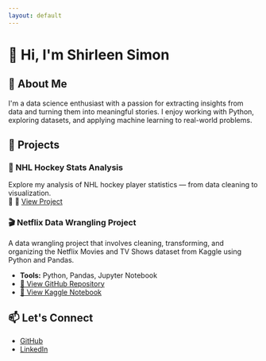 ```yaml
---
layout: default
---
```


# 👋 Hi, I'm Shirleen Simon

## 🧠 About Me
I'm a data science enthusiast with a passion for extracting insights from data and turning them into meaningful stories. I enjoy working with Python, exploring datasets, and applying machine learning to real-world problems.

## 📂 Projects

### 🏒 NHL Hockey Stats Analysis
Explore my analysis of NHL hockey player statistics — from data cleaning to visualization.  
🔗 🔗 [View Project](./hockey_project/)

<!-- 🎬 Netflix Data Wrangling Project -->
<div class="project-card">
  <h3>🎬 Netflix Data Wrangling Project</h3>
  <p>
    A data wrangling project that involves cleaning, transforming, and organizing the Netflix Movies and TV Shows dataset from Kaggle using Python and Pandas.
  </p>
  <ul>
    <li><strong>Tools:</strong> Python, Pandas, Jupyter Notebook</li>
    <li><a href="https://github.com/shirleensimon/Data-wrangling-netflix-ssimon" target="_blank">📁 View GitHub Repository</a></li>
    <li><a href="https://www.kaggle.com/code/shirleensimon/netflix-shirleen" target="_blank">🔗 View Kaggle Notebook</a></li>
  </ul>
</div>





## 📫 Let's Connect
- [GitHub](https://github.com/shirleensimon)
- [LinkedIn](https://www.linkedin.com/in/shirleen-nanetia-simon-ab6808114)
